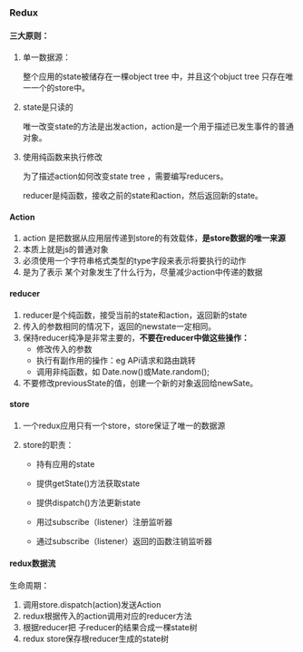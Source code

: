 ### Redux

#### 三大原则：

1. 单一数据源：

   整个应用的state被储存在一棵object tree 中，并且这个objuct tree 只存在唯一一个的store中。

2. state是只读的

   唯一改变state的方法是出发action，action是一个用于描述已发生事件的普通对象。

3. 使用纯函数来执行修改

   为了描述action如何改变state tree ，需要编写reducers。

   reducer是纯函数，接收之前的state和action，然后返回新的state。



#### Action

1. action 是把数据从应用层传递到store的有效载体，**是store数据的唯一来源**
2. 本质上就是js的普通对象
3. 必须使用一个字符串格式类型的type字段来表示将要执行的动作
4. 是为了表示 某个对象发生了什么行为，尽量减少action中传递的数据



#### reducer

1. reducer是个纯函数，接受当前的state和action，返回新的state
2. 传入的参数相同的情况下，返回的newstate一定相同。
3. 保持reducer纯净是非常主要的，**不要在reducer中做这些操作：** 
   - 修改传入的参数
   - 执行有副作用的操作：eg APi请求和路由跳转
   - 调用非纯函数，如 Date.now()或Mate.random();
4. 不要修改previousState的值，创建一个新的对象返回给newSate。



#### store

1. 一个redux应用只有一个store，store保证了唯一的数据源

2. store的职责：

   - 持有应用的state

   - 提供getState()方法获取state

   - 提供dispatch()方法更新state

   - 用过subscribe（listener）注册监听器

   - 通过subscribe（listener）返回的函数注销监听器

     

#### redux数据流

生命周期：

1. 调用store.dispatch(action)发送Action
2. redux根据传入的action调用对应的reducer方法
3. 根据reducer把 子reducer的结果合成一棵state树
4. redux store保存根reducer生成的state树



